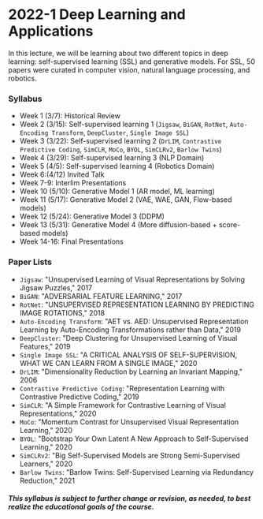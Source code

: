 # 2022-1 Deep Learning and Applications

In this lecture, we will be learning about two different topics in deep learning: self-supervised learning (SSL) and generative models. For SSL, 50 papers were curated in computer vision, natural language processing, and robotics. 

### Syllabus
- Week 1 (3/7): Historical Review
- Week 2 (3/15): Self-supervised learning 1 (`Jigsaw`, `BiGAN`, `RotNet`, `Auto-Encoding Transform`, `DeepCluster`, `Single Image SSL`)
- Week 3 (3/22): Self-supervised learning 2 (`DrLIM`, `Contrastive Predictive Coding`, `SimCLR`, `MoCo`, `BYOL`, `SimCLRv2`, `Barlow Twins`)
- Week 4 (3/29): Self-supervised learning 3 (NLP Domain)
- Week 5 (4/5): Self-supervised learning 4 (Robotics Domain)
- Week 6:(4/12) Invited Talk 
- Week 7-9: Interlim Presentations
- Week 10 (5/10): Generative Model 1 (AR model, ML learning)
- Week 11 (5/17): Generative Model 2 (VAE, WAE, GAN, Flow-based models)
- Week 12 (5/24): Generative Model 3 (DDPM)
- Week 13 (5/31): Generative Model 4 (More diffusion-based + score-based models)
- Week 14-16: Final Presentations

### Paper Lists
- `Jigsaw`: "Unsupervised Learning of Visual Representations by Solving Jigsaw Puzzles," 2017
- `BiGAN`: "ADVERSARIAL FEATURE LEARNING," 2017
- `RotNet`: "UNSUPERVISED REPRESENTATION LEARNING BY PREDICTING IMAGE ROTATIONS," 2018
- `Auto-Encoding Transform`: "AET vs. AED: Unsupervised Representation Learning by Auto-Encoding Transformations rather than Data," 2019
- `DeepCluster`: "Deep Clustering for Unsupervised Learning of Visual Features," 2019
- `Single Image SSL`: "A CRITICAL ANALYSIS OF SELF-SUPERVISION, WHAT WE CAN LEARN FROM A SINGLE IMAGE," 2020
- `DrLIM`: "Dimensionality Reduction by Learning an Invariant Mapping," 2006
- `Contrastive Predictive Coding`: "Representation Learning with Contrastive Predictive Coding," 2019
- `SimCLR`: "A Simple Framework for Contrastive Learning of Visual Representations," 2020
- `MoCo`: "Momentum Contrast for Unsupervised Visual Representation Learning," 2020
- `BYOL`: "Bootstrap Your Own Latent A New Approach to Self-Supervised Learning," 2020
- `SimCLRv2`: "Big Self-Supervised Models are Strong Semi-Supervised Learners," 2020
- `Barlow Twins`: "Barlow Twins: Self-Supervised Learning via Redundancy Reduction," 2021

##### This syllabus is subject to further change or revision, as needed, to best realize the educational goals of the course.
